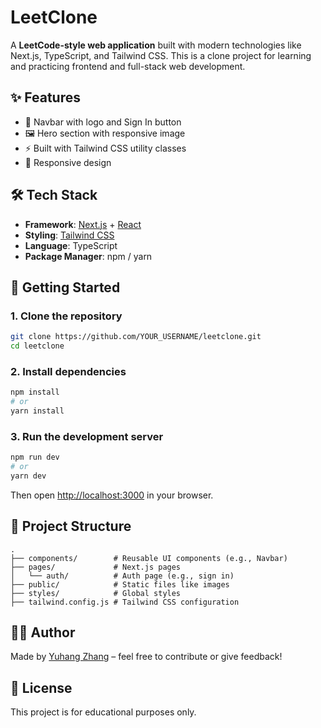 # LeetClone

A **LeetCode-style web application** built with modern technologies like Next.js, TypeScript, and Tailwind CSS. This is a clone project for learning and practicing frontend and full-stack web development.

## ✨ Features

- 🧭 Navbar with logo and Sign In button
- 🖼️ Hero section with responsive image
- ⚡ Built with Tailwind CSS utility classes
- 📱 Responsive design

## 🛠️ Tech Stack

- **Framework**: [Next.js](https://nextjs.org/) + [React](https://reactjs.org/)
- **Styling**: [Tailwind CSS](https://tailwindcss.com/)
- **Language**: TypeScript
- **Package Manager**: npm / yarn

## 🚀 Getting Started

### 1. Clone the repository

```bash
git clone https://github.com/YOUR_USERNAME/leetclone.git
cd leetclone
```

### 2. Install dependencies

```bash
npm install
# or
yarn install
```

### 3. Run the development server

```bash
npm run dev
# or
yarn dev
```

Then open [http://localhost:3000](http://localhost:3000) in your browser.

## 📁 Project Structure

```
.
├── components/        # Reusable UI components (e.g., Navbar)
├── pages/             # Next.js pages
│   └── auth/          # Auth page (e.g., sign in)
├── public/            # Static files like images
├── styles/            # Global styles
├── tailwind.config.js # Tailwind CSS configuration
```

## 🧑‍💻 Author

Made by [Yuhang Zhang](https://github.com/YuhangZhangz) – feel free to contribute or give feedback!

## 📜 License

This project is for educational purposes only.